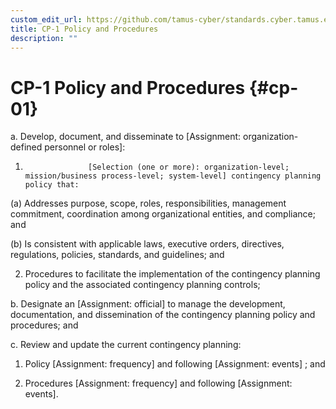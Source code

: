 ```yaml
---
custom_edit_url: https://github.com/tamus-cyber/standards.cyber.tamus.edu/tree/main/content/tamus.edu/TAMUS_profile.xml
title: CP-1 Policy and Procedures
description: ""
---
```


# CP-1 Policy and Procedures {#cp-01}

a. Develop, document, and disseminate to [Assignment: organization-defined personnel or roles]:

1. 
                     [Selection (one or more): organization-level; mission/business process-level; system-level] contingency planning policy that:

(a) Addresses purpose, scope, roles, responsibilities, management commitment, coordination among organizational entities, and compliance; and

(b) Is consistent with applicable laws, executive orders, directives, regulations, policies, standards, and guidelines; and

2. Procedures to facilitate the implementation of the contingency planning policy and the associated contingency planning controls;

b. Designate an [Assignment: official] to manage the development, documentation, and dissemination of the contingency planning policy and procedures; and

c. Review and update the current contingency planning:

1. Policy [Assignment: frequency] and following [Assignment: events] ; and

2. Procedures [Assignment: frequency] and following [Assignment: events].

